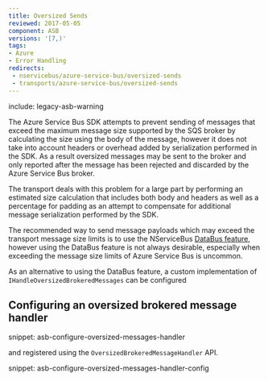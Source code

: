 ```yaml
---
title: Oversized Sends
reviewed: 2017-05-05
component: ASB
versions: '[7,)'
tags:
- Azure
- Error Handling
redirects:
 - nservicebus/azure-service-bus/oversized-sends
 - transports/azure-service-bus/oversized-sends
---
```


include: legacy-asb-warning

The Azure Service Bus SDK attempts to prevent sending of messages that exceed the maximum message size supported by the SQS broker by calculating the size using the body of the message, however it does not take into account headers or overhead added by serialization performed in the SDK. As a result oversized messages may be sent to the broker and only reported after the message has been rejected and discarded by the Azure Service Bus broker.

The transport deals with this problem for a large part by performing an estimated size calculation that includes both body and headers as well as a percentage for padding as an attempt to compensate for additional message serialization performed by the SDK.

The recommended way to send message payloads which may exceed the transport message size limits is to use the NServiceBus [DataBus feature](/nservicebus/messaging/databus/), however using the DataBus feature is not always desirable, especially when exceeding the message size limits of Azure Service Bus is uncommon.

As an alternative to using the DataBus feature, a custom implementation of `IHandleOversizedBrokeredMessages` can be configured

## Configuring an oversized brokered message handler

snippet: asb-configure-oversized-messages-handler

and registered using the `OversizedBrokeredMessageHandler` API.

snippet: asb-configure-oversized-messages-handler-config
